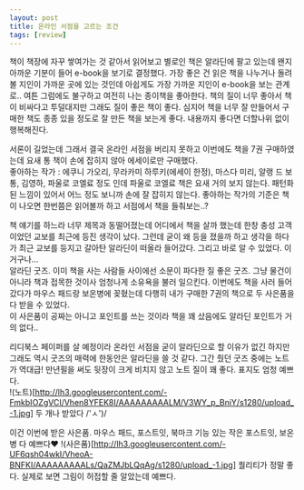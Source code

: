 ```yaml
---
layout: post
title: 온라인 서점을 고르는 조건
tags: [review]
---
```

책이 책장에 자꾸 쌓여가는 것 같아서 읽어보고 별로인 책은 알라딘에 팔고 있는데 왠지 아까운 기분이 들어 e-book을 보기로 결정했다. 가장 좋은 건 읽은 책을 나누거나 돌려볼 지인이 가까운 곳에 있는 것인데 아쉽게도 가장 가까운 지인이 e-book을 보는 관계로.. 여튼 그럼에도 불구하고 여전히 나는 종이책을 좋아한다. 책의 질이 너무 좋아서 책이 비싸다고 투덜대지만 그래도 질이 좋은 책이 좋다. 심지어 책을 너무 잘 만들어서 구매한 책도 종종 있을 정도로 잘 만든 책을 보는게 좋다. 내용까지 좋다면 더할나위 없이 행복해진다.  

서론이 길었는데 그래서 결국 온라인 서점을 버리지 못하고 이번에도 책을 7권 구매하였는데 요새 통 책이 손에 잡히지 않아 에세이로만 구매했다.  
좋아하는 작가 : 에쿠니 가오리, 무라카미 하루키(에세이 한정), 마스다 미리, 알랭 드 보통, 김영하, 파울로 코엘료 정도 인데 파울로 코엘료 책은 요새 거의 보지 않는다. 패턴화 된 느낌이 있어서 어느 정도 보니까 손에 잘 잡히지 않는다. 좋아하는 작가의 기준은 책이 나오면 한번쯤은 읽어볼까 하고 서점에서 책을 들춰보는..?  

책 얘기를 하느라 너무 제목과 동떨어졌는데 어디에서 책을 살까 했는데 한창 충성 고객이었던 교보를 최근에 등진 생각이 났다. 그런데 굳이 왜 등을 졌을까 하고 생각을 하다가 최근 교보를 등지고 갈아탄 알라딘이 떠올라 들어갔다. 그리고 바로 알 수 있었다. 이거구나...  
알라딘 굿즈. 이미 책을 사는 사람들 사이에선 소문이 파다한 질 좋은 굿즈. 그냥 물건이 아니라 책과 접목한 것이사 엄청나게 소유욕을 불러 일으킨다. 이번에도 책을 사러 들어갔다가 마우스 패드랑 보온병에 꽂혔는데 다행히 내가 구매한 7권의 책으로 두 사은품을 다 받을 수 있었다.  
이 사은품이 공짜는 아니고 포인트를 쓰는 것이라 책을 꽤 샀음에도 알라딘 포인트가 거의 없다..   

리디북스 페이퍼를 살 예정이라 온라인 서점을 굳이 알라딘으로 할 이유가 없긴 하지만 그래도 역시 굿즈의 매력에 한동안은 알라딘을 쓸 것 같다. 그간 줬던 굿즈 중에는 노트가 역대급! 만년필을 써도 뒷장이 크게 비치지 않고 노트 질이 꽤 좋다. 표지도 엄청 예쁘다.  
!(노트)[http://lh3.googleusercontent.com/-FmkbIOZgVCI/Vhen8YFEK8I/AAAAAAAAALM/V3WY_p_BniY/s1280/upload_-1.jpg]
두 개나 받았다 /'ㅅ')/

이건 이번에 받은 사은품. 마우스 패드, 포스트잇, 북마크 기능 있는 작은 포스트잇, 보온병 다 예쁘다♥ 
!(사은품)[http://lh3.googleusercontent.com/-UF6qsh04wkI/VheoA-BNFKI/AAAAAAAAALs/QaZMJbLQqAg/s1280/upload_-1.jpg]
퀄리티가 정말 좋다. 실제로 보면 그림이 허접할 줄 알았는데 예쁘다. 